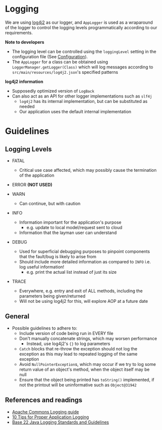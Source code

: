 # Logging

We are using [log4j2](http://logging.apache.org/log4j/2.x/) as our logger, and `AppLogger` is used as a wraparound of the logger to control the logging levels programmatically according to our requirements.

**Note to developers**
- The logging level can be controlled using the `loggingLevel` setting in the configuration file (See [Configuration](../docs/Configuration.md)).
- The `AppLogger` for a class can be obtained using `LoggerManager.getLogger(Class)` which will log messages according to `src/main/resources/log4j2.json`'s specified patterns

**log4j2 information**
- Supposedly optimized version of `LogBack`
- Can also act as an API for other logger implementations such as `slf4j`
  - `log4j2` has its internal implementation, but can be substituted as needed
  - Our application uses the default internal implementation

# Guidelines

## Logging Levels

- FATAL
  - Critical use case affected, which may possibly cause the termination of the application

- ERROR **(NOT USED)**

- WARN
  - Can continue, but with caution

- INFO
  - Information important for the application's purpose
    - e.g. update to local model/request sent to cloud
  - Information that the layman user can understand

- DEBUG
  - Used for superficial debugging purposes to pinpoint components that the fault/bug is likely to arise from
  - Should include more detailed information as compared to `INFO` i.e. log useful information!
    - e.g. print the actual list instead of just its size

- TRACE
  - Everywhere, e.g. entry and exit of ALL methods, including the parameters being given/returned
  - Will not be using log4j2 for this, will explore AOP at a future date

## General

- Possible guidelines to adhere to:
  - Include version of code being run in EVERY file
  - Don't manually concatenate strings, which may worsen performance
    - Instead, use log4j2's `{}` to log parameters
  - `Catch` blocks that re-throw the exception should not log the exception as this may lead to repeated logging of the same exception
  - Avoid `NullPointerException`s, which may occur if we try to log some return value of an object's method, when the object itself may be null
  - Ensure that the object being printed has `toString()` implemented, if not the printout will be uninformative such as `Object@31942`

## References and readings
- [Apache Commons Logging guide](http://commons.apache.org/proper/commons-logging/guide.html#Message_PrioritiesLevels)
- [10 Tips for Proper Application Logging](https://www.javacodegeeks.com/2011/01/10-tips-proper-application-logging.html)
- [Base 22 Java Logging Standards and Guidelines](https://wiki.base22.com/display/btg/Java+Logging+Standards+and+Guidelines)
